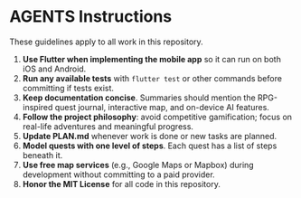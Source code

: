 # AGENTS Instructions

These guidelines apply to all work in this repository.

1. **Use Flutter when implementing the mobile app** so it can run on both iOS and Android.
2. **Run any available tests** with `flutter test` or other commands before committing if tests exist.
3. **Keep documentation concise**. Summaries should mention the RPG-inspired quest journal, interactive map, and on-device AI features.
4. **Follow the project philosophy**: avoid competitive gamification; focus on real-life adventures and meaningful progress.
5. **Update PLAN.md** whenever work is done or new tasks are planned.
6. **Model quests with one level of steps**. Each quest has a list of steps beneath it.
7. **Use free map services** (e.g., Google Maps or Mapbox) during development without committing to a paid provider.
8. **Honor the MIT License** for all code in this repository.
